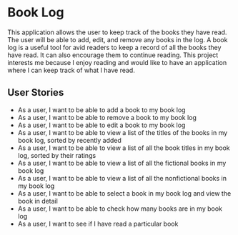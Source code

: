 # Book Log

This application allows the user to keep track of the books they have read.
The user will be able to add, edit, and remove any books in the log.
A book log is a useful tool for avid readers to keep a record of all the books they have read.
It can also encourage them to continue reading.
This project interests me because I enjoy reading and would like to have an application
where I can keep track of what I have read.

## User Stories

- As a user, I want to be able to add a book to my book log
- As a user, I want to be able to remove a book to my book log
- As a user, I want to be able to edit a book to my book log
- As a user, I want to be able to view a list of the titles of the books in my book log, sorted by recently added
- As a user, I want to be able to view a list of all the book titles in my book log, sorted by their ratings
- As a user, I want to be able to view a list of all the fictional books in my book log
- As a user, I want to be able to view a list of all the nonfictional books in my book log
- As a user, I want to be able to select a book in my book log and view the book in detail
- As a user, I want to be able to check how many books are in my book log
- As a user, I want to see if I have read a particular book